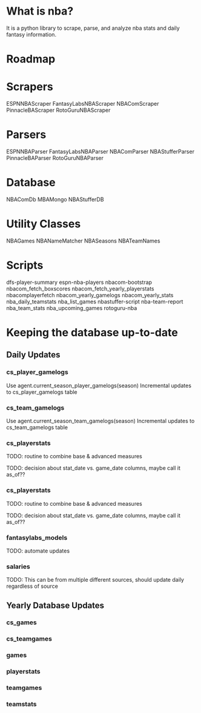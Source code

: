 # What is nba?

It is a python library to scrape, parse, and analyze nba stats and daily fantasy information.

# Roadmap


# Scrapers

ESPNNBAScraper
FantasyLabsNBAScraper
NBAComScraper
PinnacleBAScraper
RotoGuruNBAScraper

# Parsers

ESPNNBAParser
FantasyLabsNBAParser
NBAComParser
NBAStufferParser
PinnacleBAParser
RotoGuruNBAParser

# Database

NBAComDb
MBAMongo
NBAStufferDB

# Utility Classes

NBAGames
NBANameMatcher
NBASeasons
NBATeamNames

# Scripts

dfs-player-summary
espn-nba-players
nbacom-bootstrap
nbacom_fetch_boxscores
nbacom_fetch_yearly_playerstats
nbacomplayerfetch
nbacom_yearly_gamelogs
nbacom_yearly_stats
nba_daily_teamstats
nba_list_games
nbastuffer-script
nba-team-report
nba_team_stats
nba_upcoming_games
rotoguru-nba

# Keeping the database up-to-date

## Daily Updates

### cs_player_gamelogs

Use agent.current_season_player_gamelogs(season)
Incremental updates to cs_player_gamelogs table

### cs_team_gamelogs

Use agent.current_season_team_gamelogs(season)
Incremental updates to cs_team_gamelogs table

### cs_playerstats

TODO: routine to combine base & advanced measures

TODO: decision about stat_date vs. game_date columns, maybe call it as_of??

### cs_playerstats

TODO: routine to combine base & advanced measures

TODO: decision about stat_date vs. game_date columns, maybe call it as_of??

### fantasylabs_models

TODO: automate updates

### salaries

TODO: This can be from multiple different sources, should update daily regardless of source

## Yearly Database Updates

### cs_games

### cs_teamgames

### games

### playerstats

### teamgames

### teamstats

